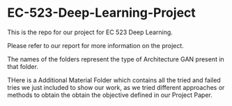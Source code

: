 # EC-523-Deep-Learning-Project
This is the repo for our project for EC 523 Deep Learning.

Please refer to our report for more information on the project.

The names of the folders represent the type of Architecture GAN present in that folder.

THere is a Additional Material Folder which contains all the tried and failed tries 
we just included to show our work, as we tried different approaches or methods to 
obtain the obtain the objective defined in our Project Paper.
